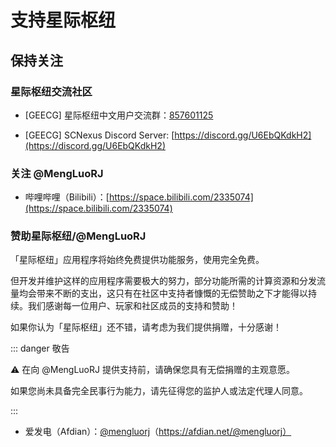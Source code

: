 # 支持星际枢纽

## 保持关注

### 星际枢纽交流社区

- \[GEECG\] 星际枢纽中文用户交流群：[857601125](https://qm.qq.com/cgi-bin/qm/qr?k=IgP5DkVYkL-VlgMPESNmRaPiYFCQLrNI&jump_from=webapi&authKey=IH1aC/1uFvcRC43U2h3R4Ms2YhbMg082p4RTMSV4GHZSRmfIyLjJodIwwf8wAdL4)

- \[GEECG\] SCNexus Discord Server: [https://discord.gg/U6EbQKdkH2](https://discord.gg/U6EbQKdkH2)

### 关注 @MengLuoRJ

- 哔哩哔哩（Bilibili）：[https://space.bilibili.com/2335074](https://space.bilibili.com/2335074)

### 赞助星际枢纽/@MengLuoRJ

「星际枢纽」应用程序将始终免费提供功能服务，使用完全免费。

但开发并维护这样的应用程序需要极大的努力，部分功能所需的计算资源和分发流量均会带来不断的支出，这只有在社区中支持者慷慨的无偿赞助之下才能得以持续。我们感谢每一位用户、玩家和社区成员的支持和赞助！

如果你认为「星际枢纽」还不错，请考虑为我们提供捐赠，十分感谢！

::: danger 敬告​

:warning: 在向 @MengLuoRJ 提供支持前，请确保您具有无偿捐赠的主观意愿。

如果您尚未具备完全民事行为能力，请先征得您的监护人或法定代理人同意。

:::

- 爱发电（Afdian）：[@mengluorj](https://afdian.net/@mengluorj)（https://afdian.net/@mengluorj）